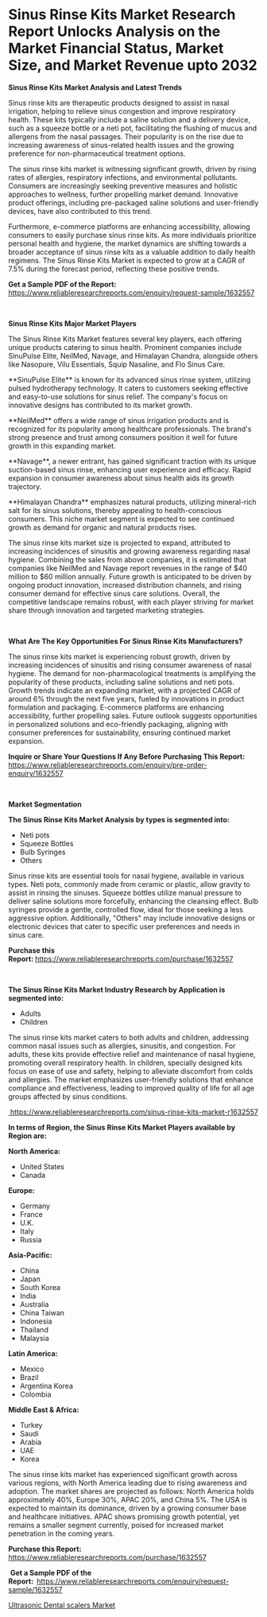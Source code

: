 <p><h1>Sinus Rinse Kits Market Research Report Unlocks Analysis on the Market Financial Status, Market Size, and Market Revenue upto 2032</h1></p><p><strong>Sinus Rinse Kits Market Analysis and Latest Trends</strong></p>
<p><p>Sinus rinse kits are therapeutic products designed to assist in nasal irrigation, helping to relieve sinus congestion and improve respiratory health. These kits typically include a saline solution and a delivery device, such as a squeeze bottle or a neti pot, facilitating the flushing of mucus and allergens from the nasal passages. Their popularity is on the rise due to increasing awareness of sinus-related health issues and the growing preference for non-pharmaceutical treatment options.</p><p>The sinus rinse kits market is witnessing significant growth, driven by rising rates of allergies, respiratory infections, and environmental pollutants. Consumers are increasingly seeking preventive measures and holistic approaches to wellness, further propelling market demand. Innovative product offerings, including pre-packaged saline solutions and user-friendly devices, have also contributed to this trend.</p><p>Furthermore, e-commerce platforms are enhancing accessibility, allowing consumers to easily purchase sinus rinse kits. As more individuals prioritize personal health and hygiene, the market dynamics are shifting towards a broader acceptance of sinus rinse kits as a valuable addition to daily health regimens. The Sinus Rinse Kits Market is expected to grow at a CAGR of 7.5% during the forecast period, reflecting these positive trends.</p></p>
<p><strong>Get a Sample PDF of the Report:&nbsp;</strong> <a href="https://www.reliableresearchreports.com/enquiry/request-sample/1632557?utm_campaign=2283&utm_medium=2&utm_source=Github&utm_content=ia&utm_term=04032025&utm_id=sinus-rinse-kits">https://www.reliableresearchreports.com/enquiry/request-sample/1632557</a></p>
<p>&nbsp;</p>
<p><strong>Sinus Rinse Kits Major Market Players</strong></p>
<p><p>The Sinus Rinse Kits Market features several key players, each offering unique products catering to sinus health. Prominent companies include SinuPulse Elite, NeilMed, Navage, and Himalayan Chandra, alongside others like Nasopure, Vilu Essentials, Squip Nasaline, and Flo Sinus Care. </p><p>**SinuPulse Elite** is known for its advanced sinus rinse system, utilizing pulsed hydrotherapy technology. It caters to customers seeking effective and easy-to-use solutions for sinus relief. The company's focus on innovative designs has contributed to its market growth.</p><p>**NeilMed** offers a wide range of sinus irrigation products and is recognized for its popularity among healthcare professionals. The brand's strong presence and trust among consumers position it well for future growth in this expanding market.</p><p>**Navage**, a newer entrant, has gained significant traction with its unique suction-based sinus rinse, enhancing user experience and efficacy. Rapid expansion in consumer awareness about sinus health aids its growth trajectory. </p><p>**Himalayan Chandra** emphasizes natural products, utilizing mineral-rich salt for its sinus solutions, thereby appealing to health-conscious consumers. This niche market segment is expected to see continued growth as demand for organic and natural products rises. </p><p>The sinus rinse kits market size is projected to expand, attributed to increasing incidences of sinusitis and growing awareness regarding nasal hygiene. Combining the sales from above companies, it is estimated that companies like NeilMed and Navage report revenues in the range of $40 million to $60 million annually. Future growth is anticipated to be driven by ongoing product innovation, increased distribution channels, and rising consumer demand for effective sinus care solutions. Overall, the competitive landscape remains robust, with each player striving for market share through innovation and targeted marketing strategies.</p></p>
<p>&nbsp;</p>
<p><strong>What Are The Key Opportunities For Sinus Rinse Kits Manufacturers?</strong></p>
<p><p>The sinus rinse kits market is experiencing robust growth, driven by increasing incidences of sinusitis and rising consumer awareness of nasal hygiene. The demand for non-pharmacological treatments is amplifying the popularity of these products, including saline solutions and neti pots. Growth trends indicate an expanding market, with a projected CAGR of around 6% through the next five years, fueled by innovations in product formulation and packaging. E-commerce platforms are enhancing accessibility, further propelling sales. Future outlook suggests opportunities in personalized solutions and eco-friendly packaging, aligning with consumer preferences for sustainability, ensuring continued market expansion.</p></p>
<p><strong>Inquire or Share Your Questions If Any Before Purchasing This Report:</strong> <a href="https://www.reliableresearchreports.com/enquiry/pre-order-enquiry/1632557?utm_campaign=2283&utm_medium=2&utm_source=Github&utm_content=ia&utm_term=04032025&utm_id=sinus-rinse-kits">https://www.reliableresearchreports.com/enquiry/pre-order-enquiry/1632557</a></p>
<p>&nbsp;</p>
<p><strong>Market Segmentation</strong></p>
<p><strong>The Sinus Rinse Kits Market Analysis by types is segmented into:</strong></p>
<p><ul><li>Neti pots</li><li>Squeeze Bottles</li><li>Bulb Syringes</li><li>Others</li></ul></p>
<p><p>Sinus rinse kits are essential tools for nasal hygiene, available in various types. Neti pots, commonly made from ceramic or plastic, allow gravity to assist in rinsing the sinuses. Squeeze bottles utilize manual pressure to deliver saline solutions more forcefully, enhancing the cleansing effect. Bulb syringes provide a gentle, controlled flow, ideal for those seeking a less aggressive option. Additionally, "Others" may include innovative designs or electronic devices that cater to specific user preferences and needs in sinus care.</p></p>
<p><strong>Purchase this Report:&nbsp;</strong><a href="https://www.reliableresearchreports.com/purchase/1632557?utm_campaign=2283&utm_medium=2&utm_source=Github&utm_content=ia&utm_term=04032025&utm_id=sinus-rinse-kits">https://www.reliableresearchreports.com/purchase/1632557</a></p>
<p>&nbsp;</p>
<p><strong>The Sinus Rinse Kits Market Industry Research by Application is segmented into:</strong></p>
<p><ul><li>Adults</li><li>Children</li></ul></p>
<p><p>The sinus rinse kits market caters to both adults and children, addressing common nasal issues such as allergies, sinusitis, and congestion. For adults, these kits provide effective relief and maintenance of nasal hygiene, promoting overall respiratory health. In children, specially designed kits focus on ease of use and safety, helping to alleviate discomfort from colds and allergies. The market emphasizes user-friendly solutions that enhance compliance and effectiveness, leading to improved quality of life for all age groups affected by sinus conditions.</p></p>
<p><a href="https://www.reliableresearchreports.com/sinus-rinse-kits-market-r1632557?utm_campaign=2283&utm_medium=2&utm_source=Github&utm_content=ia&utm_term=04032025&utm_id=sinus-rinse-kits">&nbsp;https://www.reliableresearchreports.com/sinus-rinse-kits-market-r1632557</a></p>
<p><strong>In terms of Region, the Sinus Rinse Kits Market Players available by Region are:</strong></p>
<p>
    <p> <strong> North America: </strong>
        <ul>
            <li>United States</li>
            <li>Canada</li>
        </ul>
        </p> 
    <p> <strong> Europe: </strong>
        <ul>
            <li>Germany</li>
            <li>France</li>
            <li>U.K.</li>
            <li>Italy</li>
            <li>Russia</li>
        </ul>
        </p> 
    <p> <strong> Asia-Pacific: </strong>
        <ul>
            <li>China</li>
            <li>Japan</li>
            <li>South Korea</li>
            <li>India</li>
            <li>Australia</li>
            <li>China Taiwan</li>
            <li>Indonesia</li>
            <li>Thailand</li>
            <li>Malaysia</li>
        </ul>
        </p> 
    <p> <strong> Latin America: </strong>
        <ul>
            <li>Mexico</li>
            <li>Brazil</li>
            <li>Argentina Korea</li>
            <li>Colombia</li>
        </ul>
        </p> 
    <p> <strong> Middle East & Africa: </strong>
        <ul>
            <li>Turkey</li>
            <li>Saudi</li>
            <li>Arabia</li>
            <li>UAE</li>
            <li>Korea</li>
        </ul>
    </p>
    </p>
<p><p>The sinus rinse kits market has experienced significant growth across various regions, with North America leading due to rising awareness and adoption. The market shares are projected as follows: North America holds approximately 40%, Europe 30%, APAC 20%, and China 5%. The USA is expected to maintain its dominance, driven by a growing consumer base and healthcare initiatives. APAC shows promising growth potential, yet remains a smaller segment currently, poised for increased market penetration in the coming years.</p></p>
<p><strong>Purchase this Report: </strong><a href="https://www.reliableresearchreports.com/purchase/1632557?utm_campaign=2283&utm_medium=2&utm_source=Github&utm_content=ia&utm_term=04032025&utm_id=sinus-rinse-kits">https://www.reliableresearchreports.com/purchase/1632557</a></p>
<p>&nbsp;<strong>Get a Sample PDF of the Report:&nbsp;&nbsp;</strong><a href="https://www.reliableresearchreports.com/enquiry/request-sample/1632557?utm_campaign=2283&utm_medium=2&utm_source=Github&utm_content=ia&utm_term=04032025&utm_id=sinus-rinse-kits">https://www.reliableresearchreports.com/enquiry/request-sample/1632557</a></p>
<p><strong></strong></p>
<p><p><a href="https://github.com/mcfred89/Market-Research-Report-List-1/blob/main/ultrasonic-dental-scalers-market.md?utm_campaign=2283&utm_medium=2&utm_source=Github&utm_content=ia&utm_term=04032025&utm_id=sinus-rinse-kits">Ultrasonic Dental scalers Market</a></p></p>